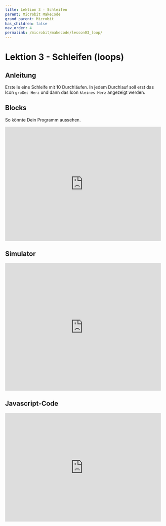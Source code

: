 ```yaml
---
title: Lektion 3 - Schleifen
parent: Microbit MakeCode
grand_parent: Microbit
has_children: false
nav_order: 4
permalink: /microbit/makecode/lesson03_loop/
---
```


# Lektion 3 - Schleifen (loops)

## Anleitung

Erstelle eine Schleife mit 10 Durchläufen. In jedem Durchlauf soll erst das Icon `großes Herz` und dann das Icon `kleines Herz` angezeigt werden.

## Blocks

So könnte Dein Programm aussehen.

<!--img src="./screenshot.png" width="250px"/-->

<div style="position:relative;height:calc(300px + 5em);width:100%;overflow:hidden;"><iframe style="position:absolute;top:0;left:0;width:100%;height:100%;" src="https://makecode.microbit.org/---codeembed#pub:_KYzP1bfFm9yp" allowfullscreen="allowfullscreen" frameborder="0" sandbox="allow-scripts allow-same-origin"></iframe></div>

## Simulator

<div style="position:relative;height:0;padding-bottom:81.97%;overflow:hidden;"><iframe style="position:absolute;top:0;left:0;width:100%;height:100%;" src="https://makecode.microbit.org/---run?id=_KYzP1bfFm9yp" allowfullscreen="allowfullscreen" sandbox="allow-popups allow-forms allow-scripts allow-same-origin" frameborder="0"></iframe></div>

## Javascript-Code

<!--
{% highlight js %}
    {% include_relative main.js %}
{% endhighlight %}
-->

<div style="position:relative;height:0;padding-bottom:70%;overflow:hidden;"><iframe style="position:absolute;top:0;left:0;width:100%;height:100%;" src="https://makecode.microbit.org/#pub:_KYzP1bfFm9yp" frameborder="0" sandbox="allow-popups allow-forms allow-scripts allow-same-origin"></iframe></div>